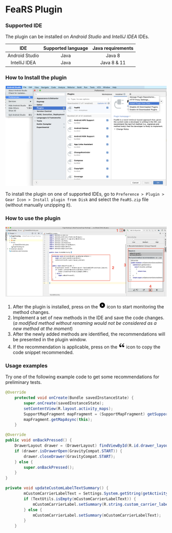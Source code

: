 # FeaRS Plugin

### Supported IDE
The plugin can be installed on *Android Studio* and *IntelliJ IDEA* IDEs.

| IDE  | Supported language | Java requirements |
| :------------: |:---------------:| :-----:|
| Android Studio      | Java | Java 8 |
| IntelliJ IDEA    | Java       |   Java 8 & 11 |


### How to Install the plugin

![Plugin installation](./img/Plugin_installation.png)

To install the plugin on one of supported IDEs, go to `Preference > Plugin > Gear Icon > Install plugin from Disk` and select the `FeaRS.zip` file (without manually unzipping it).


### How to use the plugin

![Plugin usage](./img/Plugin_usage.png)

1. After the plugin is installed, press on the <img src="./img/play_icon.png" height = 20> icon to start monitoring the method changes.
2. Implement a set of new methods in the IDE and save the code changes. (_a modified method without renaming would not be considered as a new method at the moment_)
3. After the newly added methods are identified, the recommendations will be presented in the plugin window.
4. If the recommendation is applicable, press on the <img src="./img/quote_icon.png" height = 20> icon to copy the code snippet recommended.

### Usage examples

Try one of the following example code to get some recommendations for preliminary tests.

```java
@Override
    protected void onCreate(Bundle savedInstanceState) {
        super.onCreate(savedInstanceState);
        setContentView(R.layout.activity_maps);
        SupportMapFragment mapFragment = (SupportMapFragment) getSupportFragmentManager().findFragmentById(R.id.map);
        mapFragment.getMapAsync(this);
    }
```

```java
@Override
public void onBackPressed() {
    DrawerLayout drawer = (DrawerLayout) findViewById(R.id.drawer_layout);
    if (drawer.isDrawerOpen(GravityCompat.START)) {
        drawer.closeDrawer(GravityCompat.START);
    } else {
        super.onBackPressed();
    }
}
```

```java
private void updateCustomLabelTextSummary() {
        mCustomCarrierLabelText = Settings.System.getString(getActivity().getContentResolver(), Settings.System.CUSTOM_CARRIER_LABEL);
        if (TextUtils.isEmpty(mCustomCarrierLabelText)) {
            mCustomCarrierLabel.setSummary(R.string.custom_carrier_label_notset);
        } else {
            mCustomCarrierLabel.setSummary(mCustomCarrierLabelText);
        }
    }
```
